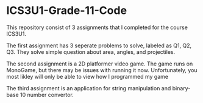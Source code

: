 # ICS3U1-Grade-11-Code
This repository consist of 3 assignments that I completed for the course ICS3U1.

The first assignment has 3 seperate problems to solve, labeled as Q1, Q2, Q3. They solve simple question about area, angles, and projectiles.

The second assignment is a 2D platformer video game. The game runs on MonoGame, but there may be issues with running it now. Unfortunately, you most likley will only be able to view how I programmed my game

The third assignment is an application for string manipulation and binary-base 10 number convertor.

